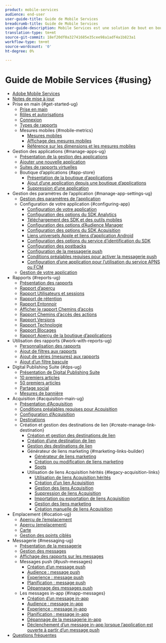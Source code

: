 ```yaml
---
product: mobile-services
audience: end-user
user-guide-title: Guide de Mobile Services
breadcrumb-title: Guide de Mobile Services
user-guide-description: Mobile Services est une solution de bout en bout qui vous aide à attirer et à obtenir de nouveaux utilisateurs d’applications mobiles et à optimiser leurs expériences.
translation-type: tm+mt
source-git-commit: 18ef20df0a32741685e35cee98a1adf4a1b823a1
workflow-type: tm+mt
source-wordcount: '0'
ht-degree: 0%

---
```



# Guide de Mobile Services {#using}

+ [Adobe Mobile Services](home.md)
+ [Notes de mise à jour](whatsnew.md)
+ Prise en main {#get-started-ug}
   + [Prise en main](gs/gs.md)
   + [Rôles et autorisations](gs/c-mob-roles-and-permissions.md)
   + [Connexion](gs/gs-signin.md)
   + [Types de rapports](gs/reports-types.md)
   + Mesures mobiles {#mobile-metrics}
      + [Mesures mobiles](gs/metrics/metrics.md)
      + [Affichage des mesures mobiles](gs/metrics/overview.md)
      + [Référence sur les dimensions et les mesures mobiles](gs/metrics/metrics-reference.md)
+ Gestion des applications {#manage-apps-ug}
   + [Présentation de la gestion des applications](manage-apps/manage-apps.md)
   + [Ajouter une nouvelle application](manage-apps/t-new-app.md)
   + [Suites de rapports virtuelles](manage-apps/c-mob-vrs.md)
   + Boutique d’applications {#app-store}
      + [Présentation de la boutique d’applications](manage-apps/c-app-store/c-app-store.md)
      + [Ajout d’une application depuis une boutique d’applications](manage-apps/c-app-store/t-app-store-app.md)
      + [Suppression d’une application](manage-apps/t-delete-apps.md)
+ Gestion des paramètres de l’application {#manage-app-settings-ug}
   + [Gestion des paramètres de l’application](c-manage-app-settings/c-manage-app-settings.md)
   + Configuration de votre application {#configuring-app}
      + [Configuration de votre application](c-manage-app-settings/c-mob-confg-app/c-mob-confg-app.md)
      + [Configuration des options du SDK Analytics](c-manage-app-settings/c-mob-confg-app/t-config-analytics/t-config-analytics.md)
      + [Téléchargement des SDK et des outils mobiles](c-manage-app-settings/c-mob-confg-app/t-config-analytics/download-sdk.md)
      + [Configuration des options d’Audience Manager](c-manage-app-settings/c-mob-confg-app/t-config-aam.md)
      + [Configuration des options du SDK Acquisition](c-manage-app-settings/c-mob-confg-app/t-config-acquisition.md)
      + [Liens universels Apple et liens d’application Android](c-manage-app-settings/c-mob-confg-app/c-universal-app-links.md)
      + [Configuration des options du service d’identification du SDK](c-manage-app-settings/c-mob-confg-app/t-config-visitor.md)
      + [Configuration des postbacks](c-manage-app-settings/c-mob-confg-app/signals.md)
      + [Configuration de la messagerie push](c-manage-app-settings/c-mob-confg-app/configure-push-messaging/configure-push-messaging.md)
      + [Conditions préalables requises pour activer la messagerie push](c-manage-app-settings/c-mob-confg-app/configure-push-messaging/prerequisites-push-messaging.md)
      + [Configuration d’une application pour l’utilisation du service APNS ou FCM](c-manage-app-settings/c-mob-confg-app/configure-push-messaging/configure-app-apns-gcm.md)
   + [Gestion de votre application](c-manage-app-settings/c-mob-manage-app.md)
+ Rapports {#reports-ug}
   + [Présentation des rapports](usage/usage.md)
   + [Rapport d’aperçu](usage/usage-overview.md)
   + [Rapport Utilisateurs et sessions](usage/users-sessions.md)
   + [Rapport de rétention](usage/reports-retention.md)
   + [Rapport Entonnoir](usage/reports-funnel.md)
   + [Afficher le rapport Chemins d’accès](usage/reports-view-paths.md)
   + [Rapport Chemins d’accès des actions](usage/reports-action-paths.md)
   + [Rapport Versions](usage/c-reports-versions.md)
   + [Rapport Technologie](usage/reports-technology.md)
   + [Rapport Blocages](usage/c-crashes.md)
   + [Rapport Aperçu de la boutique d’applications](usage/c-app-store-store-performance.md)
+ Utilisation des rapports {#work-with-reports-ug}
   + [Personnalisation des rapports](usage/reports-customize/reports-customize.md)
   + [Ajout de filtres aux rapports](usage/reports-customize/t-reports-customize.md)
   + [Ajout de séries (mesures) aux rapports](usage/reports-customize/t-reports-series.md)
   + [Ajout d’un filtre bascule](usage/reports-customize/t-sticky-filter.md)
+ Digital Publishing Suite {#dps-ug}
   + [Présentation de Digital Publishing Suite](dps/dps.md)
   + [10 premiers articles](dps/dps-top-ten-articles.md)
   + [50 premiers articles](dps/dps-top-50-articles.md)
   + [Partage social](dps/dps-social-sharing.md)
   + [Mesures de bannière](dps/dps-banner-metrics.md)
+ Acquisition {#acquisition-main-ug}
   + [Présentation d’Acquisition](acquisition-main/acquisition-main.md)
   + [Conditions préalables requises pour Acquisition](acquisition-main/c-acquisition-prerequisites.md)
   + [Configuration d’Acquisition](acquisition-main/t-enable-acquisition.md)
   + [Destinations](acquisition-main/c-create-destinations.md)
   + Création et gestion des destinations de lien {#create-manage-link-destination}
      + [Création et gestion des destinations de lien](acquisition-main/c-manage-link-destinations/c-manage-link-destinations.md)
      + [Création d’une destination de lien](acquisition-main/c-manage-link-destinations/t-create-new-app-deep-link-destination.md)
      + [Gestion des destinations de lien](acquisition-main/c-manage-link-destinations/t-archive-unarchive-link-destinations.md)
      + Générateur de liens marketing {#marketing-links-builder}
         + [Générateur de liens marketing](acquisition-main/c-marketing-links-builder/c-marketing-links-builder.md)
         + [Création ou modification de liens marketing](acquisition-main/c-marketing-links-builder/t-create-edit-adobe-links/t-create-edit-adobe-links.md)
         + [Spots](acquisition-main/c-marketing-links-builder/t-create-edit-adobe-links/t-interstitials.md)
      + Utilisation de liens Acquisition hérités {#legacy-acquisition-links}
         + [Utilisation de liens Acquisition hérités](acquisition-main/c-marketing-links-builder/t-create-edit-adobe-links/c-use-legacy-acquisition-links/c-use-legacy-acquisition-links.md)
         + [Création d’un lien Acquisition](acquisition-main/c-marketing-links-builder/t-create-edit-adobe-links/c-use-legacy-acquisition-links/t-acquisition-link.md)
         + [Gestion des liens Acquisition](acquisition-main/c-marketing-links-builder/t-create-edit-adobe-links/c-use-legacy-acquisition-links/c-manage-acquisition-links/c-manage-acquisition-links.md)
         + [Suppression de liens Acquisition](acquisition-main/c-marketing-links-builder/t-create-edit-adobe-links/c-use-legacy-acquisition-links/c-manage-acquisition-links/t-acquisition-del.md)
         + [Importation ou exportation de liens Acquisition](acquisition-main/c-marketing-links-builder/t-create-edit-adobe-links/c-use-legacy-acquisition-links/c-manage-acquisition-links/t-acquisition-import.md)
         + [Gestion des liens marketing](acquisition-main/c-marketing-links-builder/c-manage-adobe-links.md)
         + [Création manuelle de liens Acquisition](acquisition-main/c-marketing-links-builder/acquisition-link-manual.md)
+ Emplacement {#location-ug}
   + [Aperçu de l’emplacement](location/location-overview.md)
   + [Aperçu (emplacement)](location/c-location-overview.md)
   + [Carte](location/c-map-points.md)
   + [Gestion des points ciblés](location/t-manage-points.md)
+ Messagerie {#messaging-ug}
   + [Présentation de la messagerie](in-app-messaging/in-app-messaging.md)
   + [Gestion des messages](in-app-messaging/messages-manage/messages-manage.md)
   + [Affichage des rapports sur les messages](in-app-messaging/messages-manage/view-message-reports.md)
   + Messages push {#push-messages}
      + [Création d’un message push](in-app-messaging/t-create-push-message/t-create-push-message.md)
      + [Audience : message push](in-app-messaging/t-create-push-message/c-audience-push-message.md)
      + [Experience : message push](in-app-messaging/t-create-push-message/c-experience-push-message.md)
      + [Planification : message push](in-app-messaging/t-create-push-message/c-schedule-push-message.md)
      + [Dépannage des messages push](in-app-messaging/t-create-push-message/c-troubleshooting-push-messaging.md)
   + Les messages in-app {#inapp-messages}
      + [Création d’un message in-app](in-app-messaging/t-in-app-message/t-in-app-message.md)
      + [Audience : message in-app](in-app-messaging/t-in-app-message/c-audience-in-app-message.md)
      + [Experience : message in-app](in-app-messaging/t-in-app-message/c-experience-in-app-message.md)
      + [Planification : message in-app](in-app-messaging/t-in-app-message/c-schedule-in-app-message.md)
      + [Dépannage de la messagerie in-app](in-app-messaging/t-in-app-message/in-apps-ts.md)
      + [Déclenchement d’un message in-app lorsque l’application est ouverte à partir d’un message push](in-app-messaging/t-mob-trig-in-app-open-app-from-push.md)
+ [Questions fréquentes](faq-mobile.md)